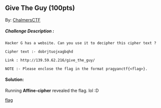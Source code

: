 ## Give The Guy (100pts) 
By: [ChalmersCTF](http://chalmersctf.se)

##### Challenge Description : 
```
Hacker G has a website. Can you use it to decipher this cipher text ?

Cipher text :- dobrjtuojxagbqhd

Link : http://139.59.62.216/give_the_guy/

NOTE :- Please enclose the flag in the format pragyanctf{<flag>}.

```

#### Solution:

Running **Affine-cipher** revealed the flag. lol :D

[flag](images/cap.png)
